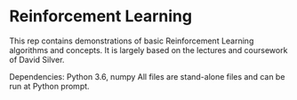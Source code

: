 # Reinforcement Learning
This rep contains demonstrations of basic Reinforcement Learning algorithms and concepts. It is largely based on the lectures and coursework of David Silver.

Dependencies: Python 3.6, numpy
All files are stand-alone files and can be run at Python prompt.
